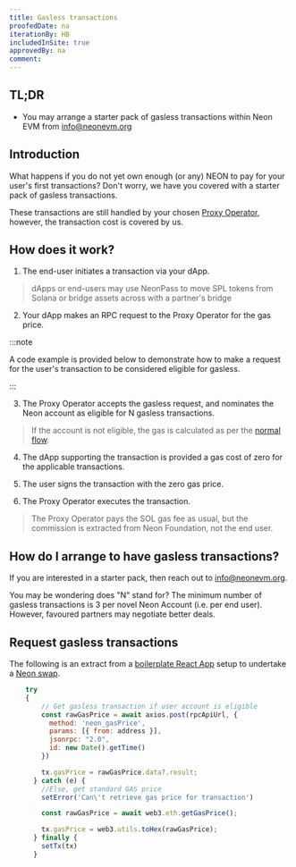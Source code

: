 ```yaml
---
title: Gasless transactions
proofedDate: na
iterationBy: HB
includedInSite: true
approvedBy: na
comment: 
---
```


## TL;DR

- You may arrange a starter pack of gasless transactions within Neon EVM from info@neonevm.org

## Introduction

What happens if you do not yet own enough (or any) NEON to pay for your user's first transactions? Don't worry, we have you covered with a starter pack of gasless transactions.

These transactions are still handled by your chosen [Proxy Operator](docs/developing/connect_rpc.md), however, the transaction cost is covered by us. 

## How does it work?

1. The end-user initiates a transaction via your dApp.

> dApps or end-users may use NeonPass to move SPL tokens from Solana or bridge assets across with a partner's bridge

2. Your dApp makes an RPC request to the Proxy Operator for the gas price.

:::note

A code example is provided below to demonstrate how to make a request for the user's transaction to be considered eligible for gasless.

:::

3. The Proxy Operator accepts the gasless request, and nominates the Neon account as eligible for N gasless transactions.

> If the account is not eligible, the gas is calculated as per the [normal flow](/docs/tokens/gas_fees).

4. The dApp supporting the transaction is provided a gas cost of zero for the applicable transactions.

6. The user signs the transaction with the zero gas price.

7. The Proxy Operator executes the transaction.

> The Proxy Operator pays the SOL gas fee as usual, but the commission is extracted from Neon Foundation, not the end user.

## How do I arrange to have gasless transactions?

If you are interested in a starter pack, then reach out to info@neonevm.org.

You may be wondering does "N" stand for? The minimum number of gasless transactions is 3 per novel Neon Account (i.e. per end user). However, favoured partners may negotiate better deals.


## Request gasless transactions

The following is an extract from a [boilerplate React App](https://codesandbox.io/s/t3fid3?file=/src/hooks/useEthereumTransaction.ts:937-1484) setup to undertake a [Neon swap](https://thirdweb.com/neon-evm-devnet/0xF3eBc32292F4BbFB83DECB97Eb42d95da968f775/sources).

<!-- We have a new link for the React App, but it still reveals devs real name!! https://codesandbox.io/s/stupefied-leavitt-d7p4r9 -->

```JavaScript
	try 
	{
        // Get gasless transaction if user account is eligible
		const rawGasPrice = await axios.post(rpcApiUrl, {
          method: 'neon_gasPrice',
          params: [{ from: address }],
          jsonrpc: "2.0",
          id: new Date().getTime()
        })

        tx.gasPrice = rawGasPrice.data?.result;
      } catch (e) {
        //Else, get standard GAS price
        setError('Can\'t retrieve gas price for transaction')

        const rawGasPrice = await web3.eth.getGasPrice();

        tx.gasPrice = web3.utils.toHex(rawGasPrice);
      } finally {
        setTx(tx)
      }
```
